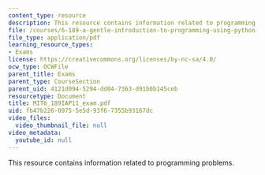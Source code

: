 ```yaml
---
content_type: resource
description: This resource contains information related to programming problems.
file: /courses/6-189-a-gentle-introduction-to-programming-using-python-january-iap-2011/fb47b22609755e5d93f67355b93167dc_MIT6_189IAP11_exam.pdf
file_type: application/pdf
learning_resource_types:
- Exams
license: https://creativecommons.org/licenses/by-nc-sa/4.0/
ocw_type: OCWFile
parent_title: Exams
parent_type: CourseSection
parent_uid: 4121d094-5294-dd04-7363-d91b0b145ceb
resourcetype: Document
title: MIT6_189IAP11_exam.pdf
uid: fb47b226-0975-5e5d-93f6-7355b93167dc
video_files:
  video_thumbnail_file: null
video_metadata:
  youtube_id: null
---
```

This resource contains information related to programming problems.